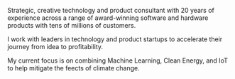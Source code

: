 Strategic, creative technology and product consultant with 20 years of experience across a range of award-winning software and hardware products with tens of millions of customers.

I work with leaders in technology and product startups to accelerate their journey from idea to profitability.

My current focus is on combining Machine Learning, Clean Energy, and IoT to help mitigate the feects of climate change.